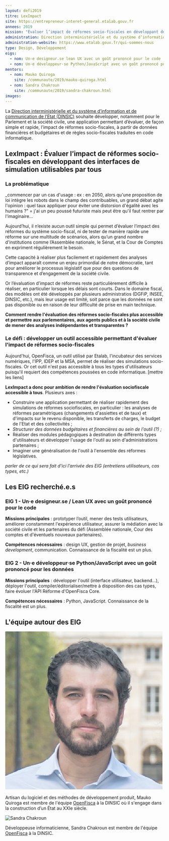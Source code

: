```yaml
---
layout: defi2019
titre: LexImpact
site: https://entrepreneur-interet-general.etalab.gouv.fr
annees: 2019
mission: "Évaluer l’impact de réformes socio-fiscales en développant des interfaces de simulation utilisables par tous"
administration: Direction interministérielle et du système d’information et de communication de l'Etat
administration-website: https://www.etalab.gouv.fr/qui-sommes-nous
type: Design, Développement
eigs:
  - nom: Un·e designeur.se lean UX avec un goût prononcé pour le code
  - nom: Un·e développeur·se Python/JavaScript avec un goût prononcé pour les données
mentors: 
  - nom: Mauko Quiroga
    site: /communaute/2019/mauko-quiroga.html
  - nom: Sandra Chakroun
    site: /communaute/2019/sandra-chakroun.html
images: 
---
```


La [Direction interministérielle et du système d’information
et de communication de l’Etat (DINSIC)](https://www.etalab.gouv.fr/qui-sommes-nous) souhaite développer, notamment
pour le Parlement et la société civile, une application permettant
d’évaluer, de façon simple et rapide, l’impact de réformes
socio-fiscales, à partir de données financières et budgétaires et de
règles socio-fiscales traduites en code informatique.

## LexImpact : Évaluer l’impact de réformes socio-fiscales en développant des interfaces de simulation utilisables par tous

### La problématique

_commencer par un cas d'usage : ex : en 2050, alors qu'une proposition de loi intègre les robots dans le champ des contribuables, un grand débat agite l'opinion : quel taux appliquer pour éviter une distorsion d'égalité avec les humains ?" = j'ai un peu poussé futuriste mais peut être qu'il faut rentrer par l'imaginaire...

Aujourd’hui, il n’existe aucun outil simple qui permet d’évaluer
l’impact des réformes du système socio-fiscal, ni de tester de manière
rapide une réforme sur une multitude de scénarios, alors qu’un grand
nombre d'institutions comme l’Assemblée nationale, le Sénat, et la Cour de
Comptes en expriment régulièrement le besoin.

Cette capacité à réaliser plus facilement et rapidement des analyses
d’impact apparaît comme un enjeu primordial de notre démocratie, tant
pour améliorer le processus législatif que pour des questions de
transparence et d’engagement de la société civile.

Or l’évaluation d’impact de réformes reste particulièrement difficile à
réaliser, en particulier lorsque les délais sont courts. Dans le domaine fiscal, des modèles
ont été développés par plusieurs administratios (DGFiP, INSEE, DINSIC, etc.), mais leur usage est limité, soit parce que les données ne sont pas disponible ou en raison de leur difficulté de prise en main technique.

**Comment rendre l'évaluation des réformes socio-fiscales plus accessible et permettre aux parlementaires, aux agents publics et à la société civile de mener des analyses indépendantes et transparentes ?** 

### Le défi : développer un outil accessible permettant d'évaluer l'impact de réformes socio-fiscales

Aujourd'hui, OpenFisca, un outil utilisé par Etalab, l'incubateur des services numériques, l'IPP, IDEP et la MSA, permet de réaliser des simulations socio-fiscales. Or cet outil n'est pas accessible à tous les types d'utilisateurs puisqu'il requiert des compétences poussées en code informatique. [mettre les liens]

**LexImpact a donc pour ambition de rendre l'évaluation sociofiscale accessible à tous**. Plusieurs axes : 
* Construire une application permettant de réaliser rapidement des simulations de réformes sociofiscales, en particulier : les analyses de réformes paramétriques (changements d'assiettes et de taux) et d'impacts sur le revenu disponible, les transferts de charges, le budget de l'Etat et des collectivités ;
* _Structurer des données budgétaires et financières au sein de l'outil (?) ;_ 
* Réaliser des modules pédagogiques à destination de différents types d'utilisateurs et développer l'usage de l'outil au sein d'administrations partenaires ; 
* Imaginer une généralisation de l'outil à l'ensemble des réformes législatives.

_parler de ce qui sera fait d'ici l'arrivée des EIG (entretiens utilisateurs, cas types, etc.)_

## Les EIG recherché.e.s

### EIG 1 - Un·e designeur.se / Lean UX avec un goût prononcé pour le code

**Missions principales** : prototyper l’outil, mener des tests utilisateurs, améliorer constamment l'expérience utilisateur, assurer la médiation avec la société civile et les partenaires du défi (Assemblée nationale, Cour des comptes et d'éventuels nouveaux partenaires).

**Compétences nécessaires** : design UX, gestion de projet, _business development_, communication. Connaissance de la fiscalité est un plus.

### EIG 2 - Un·e développeur·se Python/JavaScript avec un goût prononcé pour les données

**Missions principales** : développer l'outil (interface utilisateur, backend...), déployer l'outil, compiler/éditorialiser/mettre à disposition des cas types, faire évoluer l'API Réforme d'OpenFisca Core.

**Compétences nécessaires** : Python, JavaScript. Connaissance de la fiscalité est un plus.

## L'équipe autour des EIG

![Mauko Quiroga](/img/communaute/mauko-quiroga.png)

<!-- He gets shit done. -->

Artisan du logiciel et des méthodes de développement produit, Mauko
Quiroga est membre de l'équipe [OpenFisca](https://openfisca.org/fr/)
à la DINSIC où il s'engage dans la construction d’un État au XXIe
siècle.

![Sandra Chakroun]()

Développeuse informaticienne, Sandra Chakroun est membre de l'équipe
[OpenFisca](https://openfisca.org/fr/) à la DINSIC.
